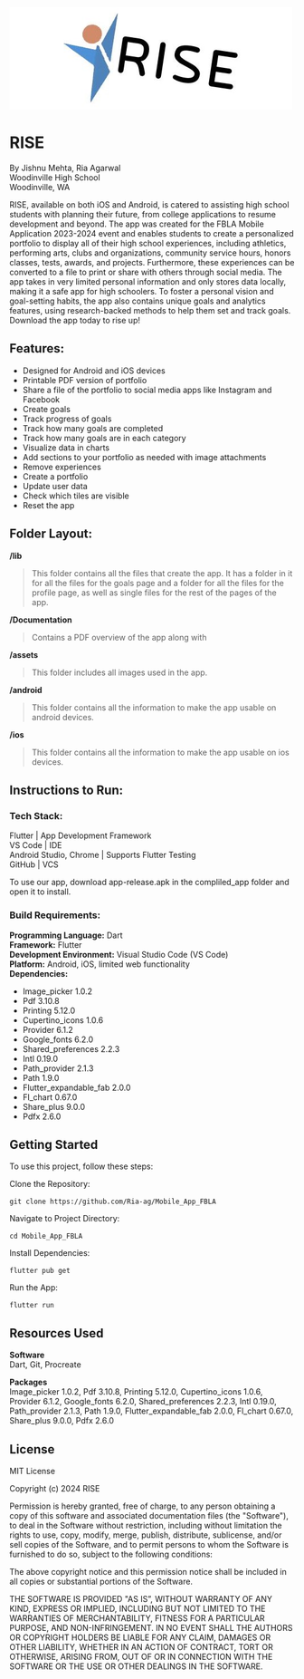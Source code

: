 ![alt text](assets/RISE.jpg)

# RISE 

By Jishnu Mehta, Ria Agarwal  
Woodinville High School  
Woodinville, WA


RISE, available on both iOS and Android, is catered to assisting high school students with planning their future, from college applications to resume development and beyond. The app was created for the FBLA Mobile Application 2023-2024 event and enables students to create a personalized portfolio to display all of their high school experiences, including athletics, performing arts, clubs and organizations, community service hours, honors classes, tests, awards, and projects. Furthermore, these experiences can be converted to a file to print or share with others through social media. The app takes in very limited personal information and only stores data locally, making it a safe app for high schoolers. To foster a personal vision and goal-setting habits, the app also contains unique goals and analytics features, using research-backed methods to help them set and track goals. Download the app today to rise up!


## Features:
- Designed for Android and iOS devices
- Printable PDF version of portfolio
- Share a file of the portfolio to social media apps like Instagram and Facebook
- Create goals
- Track progress of goals
- Track how many goals are completed
- Track how many goals are in each category
- Visualize data in charts
- Add sections to your portfolio as needed with image attachments
- Remove experiences
- Create a portfolio
- Update user data
- Check which tiles are visible
- Reset the app


## Folder Layout:


**/lib**  
> This folder contains all the files that create the app. It has a folder in it for all the files for the goals page and a folder for all the files for the profile page, as well as single files for the rest of the pages of the app.

**/Documentation**
> Contains a PDF overview of the app along with 

**/assets**
> This folder includes all images used in the app.

**/android**
> This folder contains all the information to make the app usable on android devices.

**/ios**
> This folder contains all the information to make the app usable on ios devices.

## Instructions to Run:
### Tech Stack:

Flutter                 | App Development Framework  
VS Code                 | IDE  
Android Studio, Chrome  | Supports Flutter Testing  
GitHub                  | VCS  

To use our app, download app-release.apk in the compliled_app folder and open it to install.

### Build Requirements:
**Programming Language:** Dart  
**Framework:** Flutter  
**Development Environment:** Visual Studio Code (VS Code)  
**Platform:** Android, iOS, limited web functionality  
**Dependencies:**
- Image_picker 1.0.2
- Pdf 3.10.8
- Printing 5.12.0
- Cupertino_icons 1.0.6
- Provider 6.1.2
- Google_fonts 6.2.0
- Shared_preferences 2.2.3
- Intl 0.19.0
- Path_provider 2.1.3
- Path 1.9.0
- Flutter_expandable_fab 2.0.0
- Fl_chart 0.67.0
- Share_plus 9.0.0
- Pdfx 2.6.0

 
## Getting Started
To use this project, follow these steps:

Clone the Repository:
````
git clone https://github.com/Ria-ag/Mobile_App_FBLA
````

Navigate to Project Directory:  
````
cd Mobile_App_FBLA
````

Install Dependencies:  
````
flutter pub get
````

Run the App:  
````
flutter run
````

## Resources Used  
**Software**  
Dart, Git, Procreate

**Packages**  
Image_picker 1.0.2, Pdf 3.10.8, Printing 5.12.0, Cupertino_icons 1.0.6, Provider 6.1.2, Google_fonts 6.2.0, Shared_preferences 2.2.3, Intl 0.19.0, Path_provider 2.1.3, Path 1.9.0, Flutter_expandable_fab 2.0.0, Fl_chart 0.67.0, Share_plus 9.0.0, Pdfx 2.6.0


## License
MIT License

Copyright (c) 2024 RISE

Permission is hereby granted, free of charge, to any person obtaining a copy of this software and associated documentation files (the "Software"), to deal in the Software without restriction, including without limitation the rights to use, copy, modify, merge, publish, distribute, sublicense, and/or sell copies of the Software, and to permit persons to whom the Software is furnished to do so, subject to the following conditions:

The above copyright notice and this permission notice shall be included in all copies or substantial portions of the Software.

THE SOFTWARE IS PROVIDED "AS IS”, WITHOUT WARRANTY OF ANY KIND, EXPRESS OR IMPLIED, INCLUDING BUT NOT LIMITED TO THE WARRANTIES OF MERCHANTABILITY, FITNESS FOR A PARTICULAR PURPOSE, AND NON-INFRINGEMENT. IN NO EVENT SHALL THE AUTHORS OR COPYRIGHT HOLDERS BE LIABLE FOR ANY CLAIM, DAMAGES OR OTHER LIABILITY, WHETHER IN AN ACTION OF CONTRACT, TORT OR OTHERWISE, ARISING FROM, OUT OF OR IN CONNECTION WITH THE SOFTWARE OR THE USE OR OTHER DEALINGS IN THE SOFTWARE.
